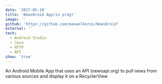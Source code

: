 ```yaml
---
date: '2017-05-10'
title: 'NewsDroid App(in prog)'
image: ''
github: 'https://github.com/maxwelkoros/NewsDroid'
external: ''
tech:
  - Android Studio
  - Java
  - HTTP
  - API
show: 'true'
---
```


An Android Mobile App that uses an API (newsapi.org) to pull news from various sources and display it on a RecyclerView
